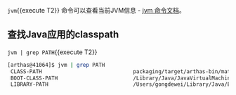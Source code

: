 `jvm`{{execute T2}} 命令可以查看当前JVM信息 - [jvm 命令文档](https://arthas.aliyun.com/doc/jvm.html)。

## 查找Java应用的classpath

`jvm | grep PATH`{{execute T2}}

```bash
[arthas@41064]$ jvm | grep PATH
 CLASS-PATH                             packaging/target/arthas-bin/math-game.jar
 BOOT-CLASS-PATH                        /Library/Java/JavaVirtualMachines/jdk1.8.0_151.jdk/Contents/Home/jre/lib/resources.jar:/Librar
 LIBRARY-PATH                           /Users/gongdewei/Library/Java/Extensions:/Library/Java/Extensions:/Network/Library/Java/Extens
```
